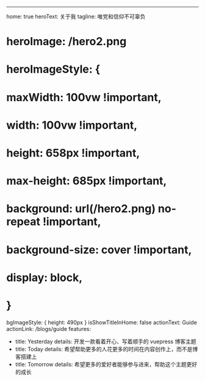 ---
home: true
heroText: 关于我
tagline: 唯党和信仰不可辜负
# heroImage: /hero2.png
# heroImageStyle: {
#   maxWidth: 100vw !important,
#   width: 100vw !important,
#   height: 658px !important,
#   max-height: 685px !important,
#   background: url(/hero2.png) no-repeat !important,
#   background-size: cover !important,
#   display: block,
# }
bgImageStyle: {
  height: 490px
}
isShowTitleInHome: false
actionText: Guide
actionLink: /blogs/guide
features:
- title: Yesterday
  details: 开发一款看着开心、写着顺手的 vuepress 博客主题
- title: Today
  details: 希望帮助更多的人花更多的时间在内容创作上，而不是博客搭建上
- title: Tomorrow
  details: 希望更多的爱好者能够参与进来，帮助这个主题更好的成长
